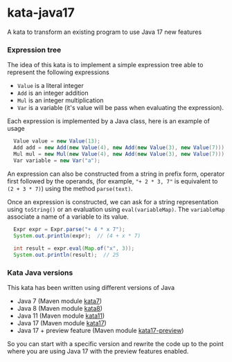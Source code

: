 # kata-java17
A kata to transform an existing program to use Java 17 new features

### Expression tree

The idea of this kata is to implement a simple expression tree able to represent the following expressions
- `Value` is a literal integer
- `Add` is an integer addition
- `Mul` is an integer multiplication
- `Var` is a variable (it's value will be pass when evaluating the expression).

Each expression is implemented by a Java class, here is an example of usage
```java
  Value value = new Value(13);
  Add add = new Add(new Value(4), new Add(new Value(3), new Value(7)));
  Mul mul = new Mul(new Value(4), new Add(new Value(3), new Value(7)));
  Var variable = new Var("a");
```

An expression can also be constructed from a string in prefix form, operator first followed by the operands,
(for example, `"+ 2 * 3, 7"` is equivalent to `(2 + 3 * 7)`) using the method `parse(text)`.

Once an expression is constructed, we can ask for a string representation using `toString()` or an evaluation
using `eval(variableMap)`. The `variableMap` associate a name of a variable to its value.
```java
  Expr expr = Expr.parse("+ 4 * x 7");
  System.out.println(expr);  // (4 + x * 7) 
  
  int result = expr.eval(Map.of("x", 3));
  System.out.println(result);  // 25
```

### Kata Java versions

This kata has been written using different versions of Java
- Java 7 (Maven module [kata7](kata7))
- Java 8 (Maven module [kata8](kata8))
- Java 11 (Maven module [kata11](kata11))
- Java 17 (Maven module [kata17](kata17))
- Java 17 + preview feature (Maven module [kata17-preview](kata17-preview))

So you can start with a specific version and rewrite the code up to the point where you are using Java 17
with the preview features enabled.
